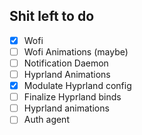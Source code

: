 ## Shit left to do
- [x] Wofi
- [ ] Wofi Animations (maybe)
- [ ] Notification Daemon
- [ ] Hyprland Animations
- [x] Modulate Hyprland config
- [ ] Finalize Hyprland binds
- [ ] Hyprland animations
- [ ] Auth agent
